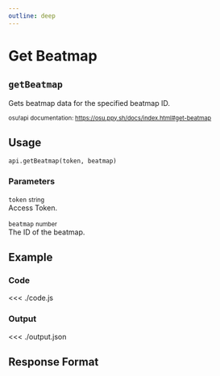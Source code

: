 ```yaml
---
outline: deep
---
```


# Get Beatmap <Badge type="info" text="GET"/>

## `getBeatmap`

Gets beatmap data for the specified beatmap ID.

<small>osu!api documentation: https://osu.ppy.sh/docs/index.html#get-beatmap</small>

## Usage

`api.getBeatmap(token, beatmap)`

### Parameters

`token` <small>string</small><br>
Access Token.

`beatmap` <small>number</small><br>
The ID of the beatmap.

## Example

### Code
<<< ./code.js

### Output
<<< ./output.json

## Response Format

<!--@include: ./response.md-->